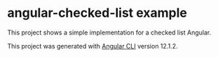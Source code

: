 # angular-checked-list example

This project shows a simple implementation for a checked list Angular.

This project was generated with [Angular CLI](https://github.com/angular/angular-cli) version 12.1.2.
